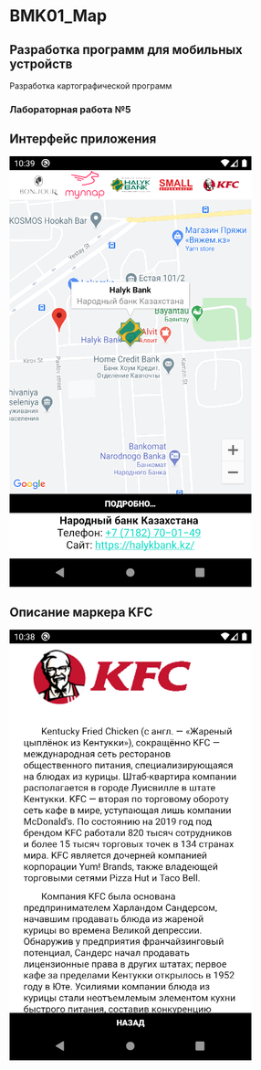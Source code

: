 # BMK01_Map
## Разработка программ для мобильных устройств
Разработка картографической программ
### Лабораторная работа №5
## Интерфейс приложения
![map](map.png)
## Описание маркера KFC
![details](details.png)